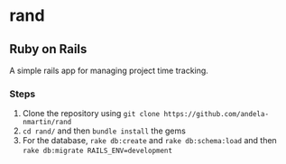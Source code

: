 # rand

## Ruby on Rails

A simple rails app for managing project time tracking.

### Steps

1. Clone the repository using `git clone https://github.com/andela-nmartin/rand`
2. `cd rand/` and then `bundle install` the gems
3. For the database, `rake db:create` and `rake db:schema:load` and then `rake db:migrate RAILS_ENV=development`